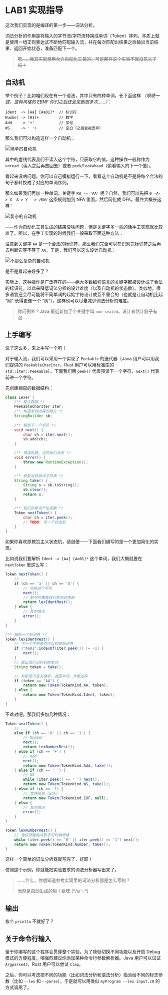# LAB1 实现指导

这次我们实现的是编译的第一步——词法分析。

词法分析的作用是将输入的字节流/字符流转换成单词（Token）序列，本质上就是使用一组正则表达式不断地匹配输入流，并在每次匹配出结果之后输出当前结果、返回开始状态，准备匹配下一个。

> ~~嗯……我其实挺想用允许自动化工具的，可是那样这个实验不就没意义了吗！~~

## 自动机

举个例子！比如咱们现在有一个语法，其中只有四种单词，长下面这样 _（顺便一提，这种风格的 EBNF 你们之后还会见到很多次……）_：

```plaintext
Ident  -> [Aa] [Aa01]*  // 标识符
Number -> [01]+         // 数字
Add    -> '+'           // 加号
WS     -> ' '+          // 空白（之后会被丢弃）
```

那么我们可以构造这样一个自动机：

![简单的自动机](../res/azuki-guidebook-lex-basic.png)

其中的虚线代表我们不读入这个字符，只获取它的值。这种操作一般称作为 `unread`（读入之后再放回去）或者 `peek`/`lookahead`（偷看输入的下一个值）。

看起来没啥问题。你可以自己模拟运行一下，看看这个自动机是不是将每个合法的句子都转换成了对应的单词序列。

那么如果我们再加一种单词，关键字 `KW -> 'AA'` 呢？自然，我们可以先把 `0 -A-> X -A-> Y --> /KW/` 这条规则加到 NFA 里面，然后简化成 DFA，最终大概长这样：

![复杂的自动机](../res/azuki-guidebook-lex-extra.png)

——作为自动化工具生成的结果没啥问题，但是关键字多一些的话手工实现就比较难了。所以，在手工实现的时候我们一般采取下面这种方法：

注意到关键字 `AA` 是一个合法的标识符，那么我们完全可以在识别完标识符之后再去判断它等不等于 `AA`。于是，我们可以这么设计自动机：

![不那么复杂的自动机](../res/azuki-guidebook-lex-extra-simp.png)

是不是看起来好多了？

实际上，这种操作是广泛存在的——绝大多数编程语言的关键字都被设计成了合法的标识符，以此来降低词法分析的设计难度（以及自动机的状态数）。类似地，很多语言还会尽可能将不同单词的起始字符设计成互不重合的（也就是让自动机比起 “网” 长得更像一个 “树”），这样也可以尽量减少词法分析的难度。

> 你问例外？Java 最近新加了个关键字叫 `non-sealed`，设计者估计脑子有泡……

## 上手编写

说了这么多，来上手写一个吧！

对于输入流，我们可以采用一个实现了 `Peekable` 的迭代器（Java 用户可以用我们提供的 `PeekableCharIter`，Rust 用户可以用标准库的 `std::iter::Peekable`）。下面我们用 `peek()` 代表预读下一个字符，`next()` 代表前进一个字符。

先创建相应的数据结构：

```java
class Lexer {
    /** 输入数据 */
    PeekableCharIter iter;
    /** 构造单词内容的地方 */
    StringBuilder sb;
    
    /** 移到下一个字符 */
    void next() {
        char ch = iter.next();
        sb.add(ch);
    }

    /** 错误处理，当然我们没有 */
    void error() {
        throw new RuntimeException();
    }

    /** 获取当前单词字符串 */
    String take() {
        String s = sb.toString();
        sb.clear();
        return s;
    }

    /** 我们的单词产生函数 */
    Token nextToken() {
        char ch = iter.peek();
        // TODO: 写一个状态机
    }
}
```

如果你喜欢原教旨主义状态机，请自便——下面我们编写的是一个更加简化的实现。

比如说我们要解析 `Ident -> [Aa] [Aa01]*` 这个单词，我们大概就要在 `nextToken` 里这么写：

```java
Token nextToken() {
    // ...
    if (ch == 'a' || ch == 'A') {
        // 吃掉这个字符
        next();
        // 剩下的事情我们放到这里做
        return lexIdentRest();
    } else {
        // 其他情况
        error();
    }
}

/** 解析一个标识符 */
Token lexIdentRest() {
    // 下一个字符依然可以构成标识符
    if ("Aa01".indexOf(iter.peek()) != -1) {
        next();
    }
    // 取出我们识别到的单词
    String token = take();

    // 判断是不是关键字，返回单词，大概这样
    if (token == "AA") {
        return new Token(TokenKind.AA, token);
    } else {
        return new Token(TokenKind.Ident, token);
    }
}
```

不难对吧，那我们多加几种情况：

```java
Token nextToken() {
    // ...
    else if (ch == '0' || ch == '1') {
        // Number
        next();
        return lexNumberRest();
    } else if (ch == '+') {
        // Add
        next();
        return new Token(TokenKind.Add, take());
    } else if (ch == ' ') {
        // WS
        while (iter.peek() == ' ') next();
        return new Token(TokenKind.WS, take());
    } else if (ch == -1) {
        // 文件结尾 (EOF)
        return new Token(TokenKind.EOF, null);
    } else {
        // 其他情况
        error();
    }
}

Token lexNumberRest() {
    // 当依然能构成数字的时候继续
    while (iter.peek() == '0' || iter.peek() == '1') next();
    return new Token(TokenKind.Number, take());
}
```

这样一个简单的词法分析器就写完了，好耶！

仿照这个示例，你就能把实验要求的词法分析器写出来了。

> ……什么，你想知道参考实现里的词法分析器是怎么写的？
> 
> 当然是自动生成的啦！欸嘿 (\*/ω＼\*)

## 输出

挨个 `println` 不就好了？

## 关于命令行输入

鉴于你编写的这个程序会贯穿整个实验，为了降低切换不同功能以及开启 Debug 模式的方便程度，咱强烈建议你添加某种命令行参数解析器。Java 用户可以试试 `Argparse4J`，Rust 用户可以尝试 `Clap`。

之后，你可以考虑把不同的功能（比如词法分析和语法分析）指派给不同的标志参数（比如 `--lex` 和 `--parse`），于是就可以用类似 `myProgram --lex input.c0` 的方式调用了。
